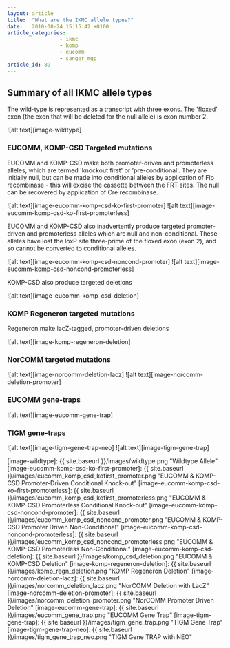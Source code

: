 ```yaml
---
layout: article
title:  "What are the IKMC allele types?"
date:   2010-08-24 15:15:42 +0100
article_categories: 
                 - ikmc
                 - komp
                 - eucomm
                 - sanger_mgp
article_id: 89
---
```


Summary of all IKMC allele types
------
The wild-type is represented as a transcript with three exons. The 'floxed' exon (the exon that will be deleted for the null allele) is exon number 2.

![alt text][image-wildtype]

### EUCOMM, KOMP-CSD Targeted mutations
EUCOMM and KOMP-CSD make both promoter-driven and promoterless alleles, which are termed 'knockout first' or 'pre-conditional'. They are initially null, but can be made into conditional alleles by application of Flp recombinase - this will excise the cassette between the FRT sites. The null can be recovered by application of Cre recombinase.

![alt text][image-eucomm-komp-csd-ko-first-promoter]
![alt text][image-eucomm-komp-csd-ko-first-promoterless]


EUCOMM and KOMP-CSD also inadvertently produce targeted promoter-driven and promoterless alleles which are null and non-conditional. These alleles have lost the loxP site three-prime of the floxed exon (exon 2), and so cannot be converted to conditional alleles.

![alt text][image-eucomm-komp-csd-noncond-promoter]
![alt text][image-eucomm-komp-csd-noncond-promoterless]

KOMP-CSD also produce targeted deletions

![alt text][image-eucomm-komp-csd-deletion]

### KOMP Regeneron targeted mutations
Regeneron make lacZ-tagged, promoter-driven deletions

![alt text][image-komp-regeneron-deletion]

### NorCOMM targeted mutations
![alt text][image-norcomm-deletion-lacz]
![alt text][image-norcomm-deletion-promoter]

### EUCOMM gene-traps
![alt text][image-eucomm-gene-trap]

### TIGM gene-traps
![alt text][image-tigm-gene-trap-neo]
![alt text][image-tigm-gene-trap]

[image-wildtype]: {{ site.baseurl }}/images/wildtype.png "Wildtype Allele"
[image-eucomm-komp-csd-ko-first-promoter]: {{ site.baseurl }}/images/eucomm_komp_csd_kofirst_promoter.png "EUCOMM & KOMP-CSD Promoter-Driven Conditional Knock-out"
[image-eucomm-komp-csd-ko-first-promoterless]: {{ site.baseurl }}/images/eucomm_komp_csd_kofirst_promoterless.png "EUCOMM & KOMP-CSD Promoterless Conditional Knock-out"
[image-eucomm-komp-csd-noncond-promoter]: {{ site.baseurl }}/images/eucomm_komp_csd_noncond_promoter.png "EUCOMM & KOMP-CSD Promoter Driven Non-Conditional"
[image-eucomm-komp-csd-noncond-promoterless]: {{ site.baseurl }}/images/eucomm_komp_csd_noncond_promoterless.png "EUCOMM & KOMP-CSD Promoterless Non-Conditional"
[image-eucomm-komp-csd-deletion]: {{ site.baseurl }}/images/komp_csd_deletion.png "EUCOMM & KOMP-CSD Deletion"
[image-komp-regeneron-deletion]: {{ site.baseurl }}/images/komp_regn_deletion.png  "KOMP Regeneron Deletion"
[image-norcomm-deletion-lacz]: {{ site.baseurl }}/images/norcomm_deletion_lacz.png  "NorCOMM Deletion with LacZ"
[image-norcomm-deletion-promoter]: {{ site.baseurl }}/images/norcomm_deletion_promoter.png  "NorCOMM Promoter Driven Deletion"
[image-eucomm-gene-trap]: {{ site.baseurl }}/images/eucomm_gene_trap.png  "EUCOMM Gene Trap"
[image-tigm-gene-trap]: {{ site.baseurl }}/images/tigm_gene_trap.png "TIGM Gene Trap"
[image-tigm-gene-trap-neo]: {{ site.baseurl }}/images/tigm_gene_trap_neo.png "TIGM Gene TRAP with NEO"
